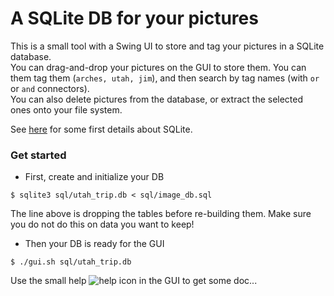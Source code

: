 # A SQLite DB for your pictures
This is a small tool with a Swing UI to store and tag your pictures in a SQLite database.  
You can drag-and-drop your pictures on the GUI to store them. You can them tag them (`arches, utah, jim`), and then search by tag names (with `or` or `and` connectors).  
You can also delete pictures from the database, or extract the selected ones onto your file system.

See [here](./SQLITE.md) for some first details about SQLite.

### Get started
- First, create and initialize your DB
```
$ sqlite3 sql/utah_trip.db < sql/image_db.sql
```
The line above is dropping the tables before re-building them. Make sure you do not do this on data you want to keep!

- Then your DB is ready for the GUI
<!-- $ ./gui.sh --db-location:utah_trip.db -->
```
$ ./gui.sh sql/utah_trip.db
```

Use the small help ![help](./src/main/resources/dnd/gui/help.gif) icon in the GUI to get some doc...
